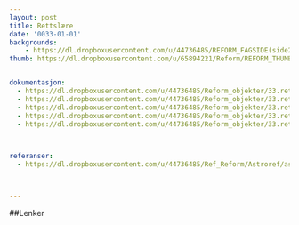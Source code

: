 ```yaml
---
layout: post
title: Rettslære
date: '0033-01-01'
backgrounds:
    - https://dl.dropboxusercontent.com/u/44736485/REFORM_FAGSIDE(side2)/33.Rettslaere2m.jpg
thumb: https://dl.dropboxusercontent.com/u/65894221/Reform/REFORM_THUMBNAILS/33.Rettslaere.jpg


dokumentasjon:
  - https://dl.dropboxusercontent.com/u/44736485/Reform_objekter/33.rett1.jpg
  - https://dl.dropboxusercontent.com/u/44736485/Reform_objekter/33.rett2.jpg
  - https://dl.dropboxusercontent.com/u/44736485/Reform_objekter/33.rett3.jpg
  - https://dl.dropboxusercontent.com/u/44736485/Reform_objekter/33.rett4.jpg
  - https://dl.dropboxusercontent.com/u/44736485/Reform_objekter/33.rett5.jpg
  


referanser:
  - https://dl.dropboxusercontent.com/u/44736485/Ref_Reform/Astroref/astroref01.jpg



---
```



##Lenker
